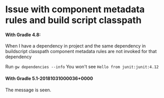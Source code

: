 # Issue with component metadata rules and build script classpath


#### With Gradle 4.8:

When I have a dependency in project and the same dependency in buildscript classpath component metadata rules are not invoked for that dependency

Run `gw dependencies --info` You won't see `Hello from junit:junit:4.12`

#### With Gradle 5.1-20181031000036+0000

The message is seen.
